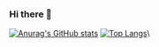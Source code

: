 ### Hi there 👋

<!--
**Theis-Mathiassen/Theis-Mathiassen** is a ✨ _special_ ✨ repository because its `README.md` (this file) appears on your GitHub profile.

Here are some ideas to get you started:

- 🔭 I’m currently working on ...
- 🌱 I’m currently learning ...
- 👯 I’m looking to collaborate on ...
- 🤔 I’m looking for help with ...
- 💬 Ask me about ...
- 📫 How to reach me: ...
- 😄 Pronouns: ...
- ⚡ Fun fact: ...
-->

[![Anurag's GitHub stats](https://github-readme-stats.vercel.app/api?username=theis-mathiassen&hide=stars,issues&count_private=true&show_icons=true&theme=github_dark&border_color=30363d)](https://github.com/theis-mathiassen)
[![Top Langs](https://github-readme-stats.vercel.app/api/top-langs/?username=theis-mathiassen&hide=php&langs_count=6&layout=compact&theme=github_dark&border_color=30363d)](https://github.com/theis-mathiassen)\


